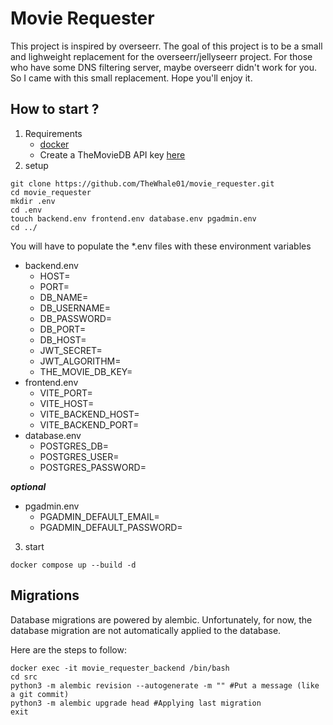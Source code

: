 # Movie Requester
This project is inspired by overseerr.
The goal of this project is to be a small and lighweight replacement
for the overseerr/jellyseerr project. For those who have some DNS filtering
server, maybe overseerr didn't work for you. So I came with this small
replacement. Hope you'll enjoy it.

## How to start ?
1) Requirements
	- [docker](https://www.docker.com/)
    - Create a TheMovieDB API key [here](https://developer.themoviedb.org/docs/getting-started)
2) setup
```shell
git clone https://github.com/TheWhale01/movie_requester.git
cd movie_requester
mkdir .env
cd .env
touch backend.env frontend.env database.env pgadmin.env
cd ../
```
You will have to populate the *.env files with these environment variables
- backend.env
	- HOST=
	- PORT=
	- DB_NAME=
	- DB_USERNAME=
	- DB_PASSWORD=
	- DB_PORT=
	- DB_HOST=
    - JWT_SECRET=
    - JWT_ALGORITHM=
    - THE_MOVIE_DB_KEY=
- frontend.env
	- VITE_PORT=
	- VITE_HOST=
	- VITE_BACKEND_HOST=
	- VITE_BACKEND_PORT=
- database.env
	- POSTGRES_DB=
	- POSTGRES_USER=
	- POSTGRES_PASSWORD=

***optional***
- pgadmin.env
	- PGADMIN_DEFAULT_EMAIL=
	- PGADMIN_DEFAULT_PASSWORD=
3) start
```shell
docker compose up --build -d
```

## Migrations
Database migrations are powered by alembic.
Unfortunately, for now, the database migration are not automatically applied to
the database.

Here are the steps to follow:

```shell
docker exec -it movie_requester_backend /bin/bash
cd src
python3 -m alembic revision --autogenerate -m "" #Put a message (like a git commit)
python3 -m alembic upgrade head #Applying last migration
exit
```